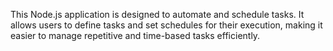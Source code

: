 This Node.js application is designed to automate and schedule tasks. It allows users to define tasks and set schedules for their execution, making it easier to manage repetitive and time-based tasks efficiently.
